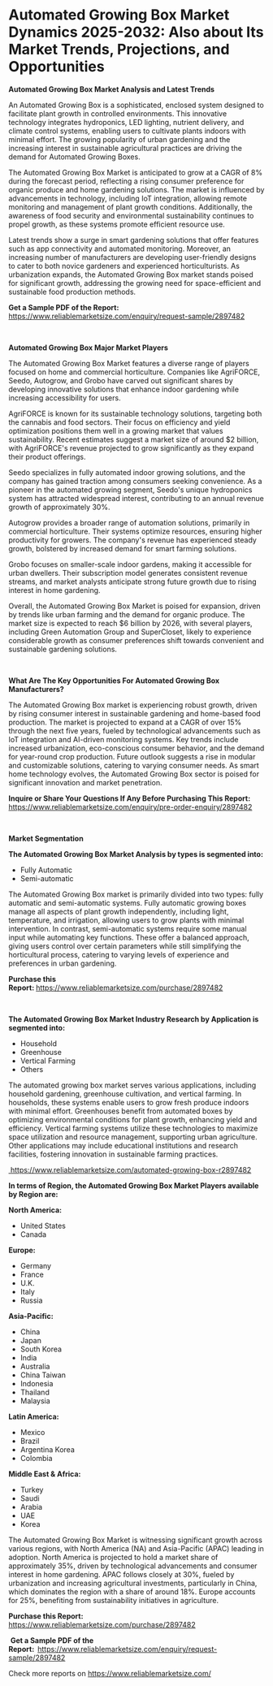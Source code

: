 <p><h1>Automated Growing Box Market Dynamics 2025-2032: Also about Its Market Trends, Projections, and Opportunities</h1></p><p><strong>Automated Growing Box Market Analysis and Latest Trends</strong></p>
<p><p>An Automated Growing Box is a sophisticated, enclosed system designed to facilitate plant growth in controlled environments. This innovative technology integrates hydroponics, LED lighting, nutrient delivery, and climate control systems, enabling users to cultivate plants indoors with minimal effort. The growing popularity of urban gardening and the increasing interest in sustainable agricultural practices are driving the demand for Automated Growing Boxes.</p><p>The Automated Growing Box Market is anticipated to grow at a CAGR of 8% during the forecast period, reflecting a rising consumer preference for organic produce and home gardening solutions. The market is influenced by advancements in technology, including IoT integration, allowing remote monitoring and management of plant growth conditions. Additionally, the awareness of food security and environmental sustainability continues to propel growth, as these systems promote efficient resource use.</p><p>Latest trends show a surge in smart gardening solutions that offer features such as app connectivity and automated monitoring. Moreover, an increasing number of manufacturers are developing user-friendly designs to cater to both novice gardeners and experienced horticulturists. As urbanization expands, the Automated Growing Box market stands poised for significant growth, addressing the growing need for space-efficient and sustainable food production methods.</p></p>
<p><strong>Get a Sample PDF of the Report:&nbsp;</strong> <a href="https://www.reliablemarketsize.com/enquiry/request-sample/2897482?utm_campaign=2453&utm_medium=2&utm_source=Github&utm_content=ia&utm_term=15032025&utm_id=automated-growing-box">https://www.reliablemarketsize.com/enquiry/request-sample/2897482</a></p>
<p>&nbsp;</p>
<p><strong>Automated Growing Box Major Market Players</strong></p>
<p><p>The Automated Growing Box Market features a diverse range of players focused on home and commercial horticulture. Companies like AgriFORCE, Seedo, Autogrow, and Grobo have carved out significant shares by developing innovative solutions that enhance indoor gardening while increasing accessibility for users.</p><p>AgriFORCE is known for its sustainable technology solutions, targeting both the cannabis and food sectors. Their focus on efficiency and yield optimization positions them well in a growing market that values sustainability. Recent estimates suggest a market size of around $2 billion, with AgriFORCE's revenue projected to grow significantly as they expand their product offerings.</p><p>Seedo specializes in fully automated indoor growing solutions, and the company has gained traction among consumers seeking convenience. As a pioneer in the automated growing segment, Seedo's unique hydroponics system has attracted widespread interest, contributing to an annual revenue growth of approximately 30%. </p><p>Autogrow provides a broader range of automation solutions, primarily in commercial horticulture. Their systems optimize resources, ensuring higher productivity for growers. The company's revenue has experienced steady growth, bolstered by increased demand for smart farming solutions.</p><p>Grobo focuses on smaller-scale indoor gardens, making it accessible for urban dwellers. Their subscription model generates consistent revenue streams, and market analysts anticipate strong future growth due to rising interest in home gardening.</p><p>Overall, the Automated Growing Box Market is poised for expansion, driven by trends like urban farming and the demand for organic produce. The market size is expected to reach $6 billion by 2026, with several players, including Green Automation Group and SuperCloset, likely to experience considerable growth as consumer preferences shift towards convenient and sustainable gardening solutions.</p></p>
<p>&nbsp;</p>
<p><strong>What Are The Key Opportunities For Automated Growing Box Manufacturers?</strong></p>
<p><p>The Automated Growing Box market is experiencing robust growth, driven by rising consumer interest in sustainable gardening and home-based food production. The market is projected to expand at a CAGR of over 15% through the next five years, fueled by technological advancements such as IoT integration and AI-driven monitoring systems. Key trends include increased urbanization, eco-conscious consumer behavior, and the demand for year-round crop production. Future outlook suggests a rise in modular and customizable solutions, catering to varying consumer needs. As smart home technology evolves, the Automated Growing Box sector is poised for significant innovation and market penetration.</p></p>
<p><strong>Inquire or Share Your Questions If Any Before Purchasing This Report:</strong> <a href="https://www.reliablemarketsize.com/enquiry/pre-order-enquiry/2897482?utm_campaign=2453&utm_medium=2&utm_source=Github&utm_content=ia&utm_term=15032025&utm_id=automated-growing-box">https://www.reliablemarketsize.com/enquiry/pre-order-enquiry/2897482</a></p>
<p>&nbsp;</p>
<p><strong>Market Segmentation</strong></p>
<p><strong>The Automated Growing Box Market Analysis by types is segmented into:</strong></p>
<p><ul><li>Fully Automatic</li><li>Semi-automatic</li></ul></p>
<p><p>The Automated Growing Box market is primarily divided into two types: fully automatic and semi-automatic systems. Fully automatic growing boxes manage all aspects of plant growth independently, including light, temperature, and irrigation, allowing users to grow plants with minimal intervention. In contrast, semi-automatic systems require some manual input while automating key functions. These offer a balanced approach, giving users control over certain parameters while still simplifying the horticultural process, catering to varying levels of experience and preferences in urban gardening.</p></p>
<p><strong>Purchase this Report:&nbsp;</strong><a href="https://www.reliablemarketsize.com/purchase/2897482?utm_campaign=2453&utm_medium=2&utm_source=Github&utm_content=ia&utm_term=15032025&utm_id=automated-growing-box">https://www.reliablemarketsize.com/purchase/2897482</a></p>
<p>&nbsp;</p>
<p><strong>The Automated Growing Box Market Industry Research by Application is segmented into:</strong></p>
<p><ul><li>Household</li><li>Greenhouse</li><li>Vertical Farming</li><li>Others</li></ul></p>
<p><p>The automated growing box market serves various applications, including household gardening, greenhouse cultivation, and vertical farming. In households, these systems enable users to grow fresh produce indoors with minimal effort. Greenhouses benefit from automated boxes by optimizing environmental conditions for plant growth, enhancing yield and efficiency. Vertical farming systems utilize these technologies to maximize space utilization and resource management, supporting urban agriculture. Other applications may include educational institutions and research facilities, fostering innovation in sustainable farming practices.</p></p>
<p><a href="https://www.reliablemarketsize.com/automated-growing-box-r2897482?utm_campaign=2453&utm_medium=2&utm_source=Github&utm_content=ia&utm_term=15032025&utm_id=automated-growing-box">&nbsp;https://www.reliablemarketsize.com/automated-growing-box-r2897482</a></p>
<p><strong>In terms of Region, the Automated Growing Box Market Players available by Region are:</strong></p>
<p>
    <p> <strong> North America: </strong>
        <ul>
            <li>United States</li>
            <li>Canada</li>
        </ul>
        </p> 
    <p> <strong> Europe: </strong>
        <ul>
            <li>Germany</li>
            <li>France</li>
            <li>U.K.</li>
            <li>Italy</li>
            <li>Russia</li>
        </ul>
        </p> 
    <p> <strong> Asia-Pacific: </strong>
        <ul>
            <li>China</li>
            <li>Japan</li>
            <li>South Korea</li>
            <li>India</li>
            <li>Australia</li>
            <li>China Taiwan</li>
            <li>Indonesia</li>
            <li>Thailand</li>
            <li>Malaysia</li>
        </ul>
        </p> 
    <p> <strong> Latin America: </strong>
        <ul>
            <li>Mexico</li>
            <li>Brazil</li>
            <li>Argentina Korea</li>
            <li>Colombia</li>
        </ul>
        </p> 
    <p> <strong> Middle East & Africa: </strong>
        <ul>
            <li>Turkey</li>
            <li>Saudi</li>
            <li>Arabia</li>
            <li>UAE</li>
            <li>Korea</li>
        </ul>
    </p>
    </p>
<p><p>The Automated Growing Box Market is witnessing significant growth across various regions, with North America (NA) and Asia-Pacific (APAC) leading in adoption. North America is projected to hold a market share of approximately 35%, driven by technological advancements and consumer interest in home gardening. APAC follows closely at 30%, fueled by urbanization and increasing agricultural investments, particularly in China, which dominates the region with a share of around 18%. Europe accounts for 25%, benefiting from sustainability initiatives in agriculture.</p></p>
<p><strong>Purchase this Report: </strong><a href="https://www.reliablemarketsize.com/purchase/2897482?utm_campaign=2453&utm_medium=2&utm_source=Github&utm_content=ia&utm_term=15032025&utm_id=automated-growing-box">https://www.reliablemarketsize.com/purchase/2897482</a></p>
<p>&nbsp;<strong>Get a Sample PDF of the Report:&nbsp;&nbsp;</strong><a href="https://www.reliablemarketsize.com/enquiry/request-sample/2897482?utm_campaign=2453&utm_medium=2&utm_source=Github&utm_content=ia&utm_term=15032025&utm_id=automated-growing-box">https://www.reliablemarketsize.com/enquiry/request-sample/2897482</a></p>
<p><strong></strong></p>
<p>Check more reports on <a href="https://www.reliablemarketsize.com/?utm_campaign=2453&utm_medium=2&utm_source=Github&utm_content=ia&utm_term=15032025&utm_id=automated-growing-box">https://www.reliablemarketsize.com/</a></p>